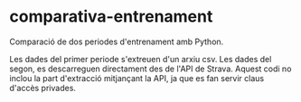 # comparativa-entrenament
Comparació de dos periodes d'entrenament amb Python.

Les dades del primer periode s'extreuen d'un arxiu csv. Les dades del segon, es descarreguen directament des de l'API de Strava. 
Aquest codi no inclou la part d'extracció mitjançant la API, ja que es fan servir claus d'accès privades.

